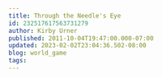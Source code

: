 ```yaml
---
title: Through the Needle's Eye
id: 232517617563731279
author: Kirby Urner
published: 2011-10-04T19:47:00.000-07:00
updated: 2023-02-02T23:04:36.502-08:00
blog: world_game
tags: 
---
```


